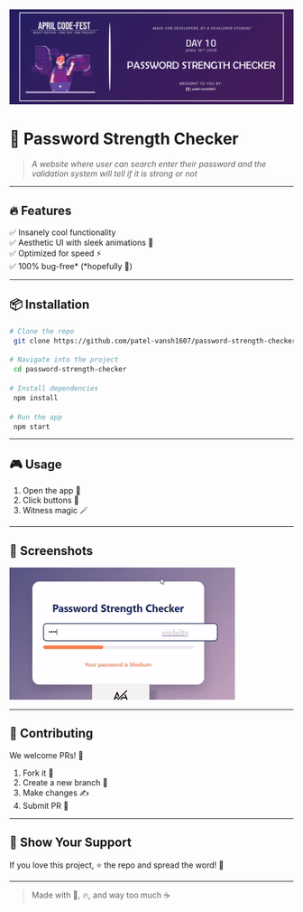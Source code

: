 [![Project Banner](./src//images/readme-project-banner-01.png)](https://password-strength-checkerr-sepia.vercel.app/)
---
# 🚀 **Password Strength Checker**  
> _A website where user can search enter their password and the validation system will tell if it is strong or not_
---

## 🔥 **Features**
✅ Insanely cool functionality  
✅ Aesthetic UI with sleek animations 🎨  
✅ Optimized for speed ⚡  
✅ 100% bug-free* (*hopefully 🤞)  

---

## 📦 **Installation**
```bash
# Clone the repo
 git clone https://github.com/patel-vansh1607/password-strength-checker

# Navigate into the project
 cd password-strength-checker

# Install dependencies
 npm install

# Run the app
 npm start
```

---

## 🎮 **Usage**
1. Open the app 🚀
2. Click buttons 🔘
3. Witness magic 🪄

---

## 📸 **Screenshots**
![Preview](./src/images/project-gif.gif)

---


## 🤝 **Contributing**
We welcome PRs! 🎉 
1. Fork it 🍴
2. Create a new branch 🌱
3. Make changes ✍️
4. Submit PR 🚀

---

## 🌟 **Show Your Support**
If you love this project, ⭐ the repo and spread the word! 💖  

---

> Made with 🤯, 🔥, and way too much ☕